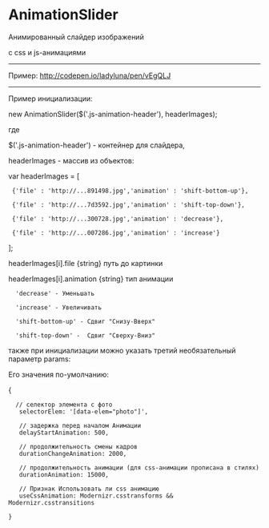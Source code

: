 AnimationSlider
===============

Анимированный слайдер изображений

с css и js-анимациями

----
Пример:
http://codepen.io/ladyluna/pen/vEgQLJ

---

Пример инициализации:

new AnimationSlider($('.js-animation-header'), headerImages);
 
 где 
 
 $('.js-animation-header') - контейнер для слайдера,
 
 headerImages - массив из объектов:
 
  var headerImages = [
  
     {'file' : 'http://...891498.jpg','animation' : 'shift-bottom-up'},
     
     {'file' : 'http://...7d3592.jpg','animation' : 'shift-top-down'},
     
     {'file' : 'http://...300728.jpg','animation' : 'decrease'},
     
     {'file' : 'http://...007286.jpg','animation' : 'increase'}
     
  ];
   
  headerImages[i].file {string}  путь до картинки
  
  headerImages[i].animation {string} тип анимации
  
      'decrease' - Уменьшать
      
      'increase' - Увеличивать
      
      'shift-bottom-up' - Сдвиг "Снизу-Вверх"
      
      'shift-top-down' -  Сдвиг "Сверху-Вниз"
      
      
 также при инициализации можно указать третий необязательный параметр params:
 
 Его значения по-умолчанию:
 
 {
 
      // селектор элемента с фото
       selectorElem: '[data-elem="photo"]',
       
       // задержка перед началом Анимации
       delayStartAnimation: 500,
       
       // продолжительность смены кадров
       durationChangeAnimation: 2000,
       
       // продолжительность анимации (для css-анимации прописана в стилях)
       durationAnimation: 15000,
       
       // Признак Использовать ли css анимацию
       useCssAnimation: Modernizr.csstransforms && Modernizr.csstransitions
       
    }
      
